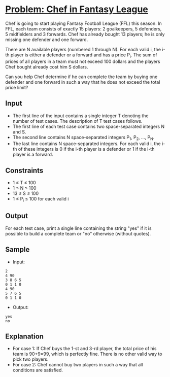 # [Problem: Chef in Fantasy League](https://www.codechef.com/problems/FFL)

Chef is going to start playing Fantasy Football League (FFL) this season. In FFL, each team consists of exactly 15 players: 2 goalkeepers, 5 defenders, 5 midfielders and 3 forwards. Chef has already bought 13 players; he is only missing one defender and one forward.

There are N available players (numbered 1 through N). For each valid i, the i-th player is either a defender or a forward and has a price P<sub>i</sub>. The sum of prices of all players in a team must not exceed 100 dollars and the players Chef bought already cost him S dollars.

Can you help Chef determine if he can complete the team by buying one defender and one forward in such a way that he does not exceed the total price limit?

## Input

- The first line of the input contains a single integer T denoting the number of test cases. The description of T test cases follows.
- The first line of each test case contains two space-separated integers N and S.
- The second line contains N space-separated integers P<sub>1</sub>, P<sub>2</sub>, ..., P<sub>N</sub>.
- The last line contains N space-separated integers. For each valid i, the i-th of these integers is 0 if the i-th player is a defender or 1 if the i-th player is a forward.

## Constraints

- 1 ≤ T ≤ 100
- 1 ≤ N ≤ 100
- 13 ≤ S ≤ 100
- 1 ≤ P<sub>i</sub> ≤ 100 for each valid i

## Output

For each test case, print a single line containing the string "yes" if it is possible to build a complete team or "no" otherwise (without quotes).

## Sample

- Input:
```
2
4 90
3 8 6 5
0 1 1 0
4 90
5 7 6 5
0 1 1 0
```

- Output:
```
yes
no
```

## Explanation

- For case 1: If Chef buys the 1-st and 3-rd player, the total price of his team is 90+9=99, which is perfectly fine. There is no other valid way to pick two players.
- For case 2: Chef cannot buy two players in such a way that all conditions are satisfied.

